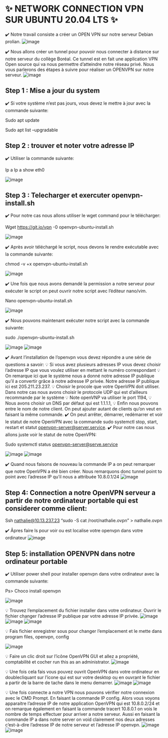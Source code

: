 # :sparkles: NETWORK CONNECTION VPN SUR UBUNTU 20.04 LTS :sparkles:
:heavy_check_mark: Notre travail consiste a créer un OPEN VPN sur notre serveur Debian prolian.
![image](images/0.1.jpg)
 
:heavy_check_mark: Nous allons créer un tunnel pour pouvoir nous connecter à distance sur notre serveur du collège Boréal. Ce tunnel est en fait une application VPN Open source qui va nous permettre d’atteindre notre réseau privé. Nous vous parlerons des étapes à suivre pour réaliser un OPENVPN sur notre serveur.
![image](images/0.png)
 
## Step 1 : Mise a jour du system
:heavy_check_mark: Si votre système n’est pas jours, vous devez le mettre à jour avec la commande suivante:

Sudo apt update

Sudo apt list –upgradable

## Step 2 : trouver et noter votre adresse IP
:heavy_check_mark: Utiliser la commande suivante:

Ip a
Ip a show eth0
 
![image](images/1.JPG)
## Step 3 : Telecharger et exercuter openvpn-install.sh
:heavy_check_mark: Pour notre cas nous allons utiliser le wget command pour le télécharger:

Wget https://git.io/vpn -0 openvpn-ubuntu-install.sh


![image](images/2.JPG)


:heavy_check_mark: Après avoir téléchargé le script, nous devons le rendre exécutable avec la commande suivante:

chmod -v +x openvpn-ubuntu-install.sh

![image](images/3.JPG)

 
:heavy_check_mark: Une fois que nous avons demandé la permission a notre serveur pour exécuter le script on peut ouvrir notre script avec l’éditeur nano/vim.

Nano openvpn-ubuntu-install.sh

![image](images/4.JPG)

 
:heavy_check_mark: Nous pouvons maintenant exécuter notre script avec la commande suivante:

sudo ./openvpn-ubuntu-install.sh

![image](images/5.JPG)
![image](images/6.JPG)

 
:heavy_check_mark: Avant l’installation de l’openvpn vous devez répondre a une série de questions a savoir:
:bulb: Si vous avez plusieurs adresses IP vous devez choisir l’adresse IP que vous voulez utiliser en mettant le numéro correspondant
:bulb: On remarque ici que le système nous a donné notre adresse IP publique qu’il a convertir grâce à notre adresse IP privée. Notre adresse IP publique ici est 205.211.23.237.
:bulb: Choisir le procole que votre OpenVPN doit utiliser. Dans notre cas nous avons choisir le protocole UDP qui est d’ailleurs recommande par le système
:bulb: Note openVNP va utiliser le port 1194,
:bulb: Nous avons choisir un DNS par défaut qui est 1.1.1.1,
:bulb: Enfin nous pouvons entre le nom de notre client. On peut ajouter autant de clients qu’on veut en faisant la même commande.
:heavy_check_mark: On peut arrêter, démarrer, redémarrer et voir le statut de notre OpenVPN avec la commande sudo systemctl stop, start, restart et statut openvpn-server@server.service.
:heavy_check_mark: Pour notre cas nous allons juste voir le statut de notre OpenVPN:

Sudo systemctl status openvpn-server@serve.service

![image](images/10.JPG)
![image](images/8.JPG)


:heavy_check_mark: Quand nous faisons de nouveau la commande IP a on peut remarquer que notre OpenVPN a été bien créer. Nous remarquons donc tunnel point to point avec l’adresse IP qu’il nous a attribuée 10.8.0.1/24
![image](images/9.JPG)


## Step 4: Connection a notre OpenVPN serveur a partir de notre ordinateur portable qui est considerer comme client:

Ssh nathalie@10.13.237.23 “sudo -S cat /root/nathalie.ovpn” > nathalie.ovpn

:heavy_check_mark: Âpres faire ls pour voir ou est localise votre openvpn dans votre ordinateur
![image](images/11.JPG)

## Step 5: installation OPENVPN dans notre ordinateur portable
:heavy_check_mark: Utiliser power shell pour installer openvpn dans votre ordinateur avec la commande suivante:

Ps> Choco install openvpn

![image](images/12.JPG)

 
:bulb: Trouvez l’emplacement du fichier installer dans votre ordinateur. Ouvrir le fichier changer l’adresse IP publique par votre adresse IP privée.
![image](images/13.JPG)  ![image](images/14.JPG)  ![image](images/15.JPG)

:bulb: Fais fichier enregistrer sous pour changer l’emplacement et le mette dans program files, openvpn, config

![image](images/16.JPG)


:bulb: Faire un clic droit sur l’icône OpenVPN GUI et allez a propriété, comptabilité et cocher run this as an administrator.
![image](images/17.JPG)

 
:bulb: Une fois cela fais vous pouvez ouvrit OpenVPN dans votre ordinateur en doublecliquant sur l’icone qui est sur votre desktop ou en ouvrant le fichier a partir de la barre de tache dans le menu demarrer. 
![image](images/19.JPG) ![image](images/18.jpeg)


:bulb: Une fois connecte a notre VPN nous pouvons vérifier notre connexion avec le CMD Prompt. En faisant la commande IP config. Alors vous voyons apparaitre l’adresse IP de notre application OpenVPN qui est 10.8.0.2/24 et on remarque également en faisant la commande tracert 10.8.0.1 on vois le nombre de temps effectuer pour arriver a notre serveur. 
Aussi en faisant la commande IP a dans notre server on void clairement nos deux adresses c’est-à-dire l’adresse IP de notre serveur et l’adresse IP openvpn.
![image](images/20.JPG)  ![image](images/21.JPG)
  



